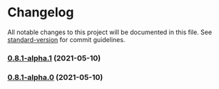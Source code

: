 # Changelog

All notable changes to this project will be documented in this file. See [standard-version](https://github.com/conventional-changelog/standard-version) for commit guidelines.

### [0.8.1-alpha.1](https://github.com/ironSource/parquetjs/compare/v0.8.0...v0.8.1-alpha.1) (2021-05-10)

### [0.8.1-alpha.0](https://github.com/ironSource/parquetjs/compare/v0.8.0...v0.8.1-alpha.0) (2021-05-10)
